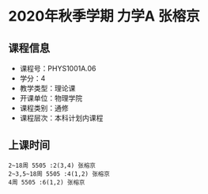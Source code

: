 # 2020年秋季学期 力学A 张榕京






## 课程信息

- 课程号：PHYS1001A.06
- 学分：4
- 教学类型：理论课
- 开课单位：物理学院
- 课程类别：通修
- 课程层次：本科计划内课程

## 上课时间

```
2~18周 5505 :2(3,4) 张榕京
2~3,5~18周 5505 :4(1,2) 张榕京
4周 5505 :6(1,2) 张榕京
```

